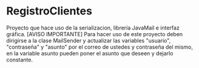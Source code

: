 # RegistroClientes
Proyecto que hace uso de la serializacion, librería JavaMail e interfaz gráfica.
[AVISO IMPORTANTE]
Para hacer uso de este proyecto deben dirigirse a la clase MailSender y actualizar las variables "usuario", "contraseña" y "asunto" por el correo de ustedes y contraseña del mismo, en la variable asunto pueden poner el asunto que deseen y dejarlo constante.

